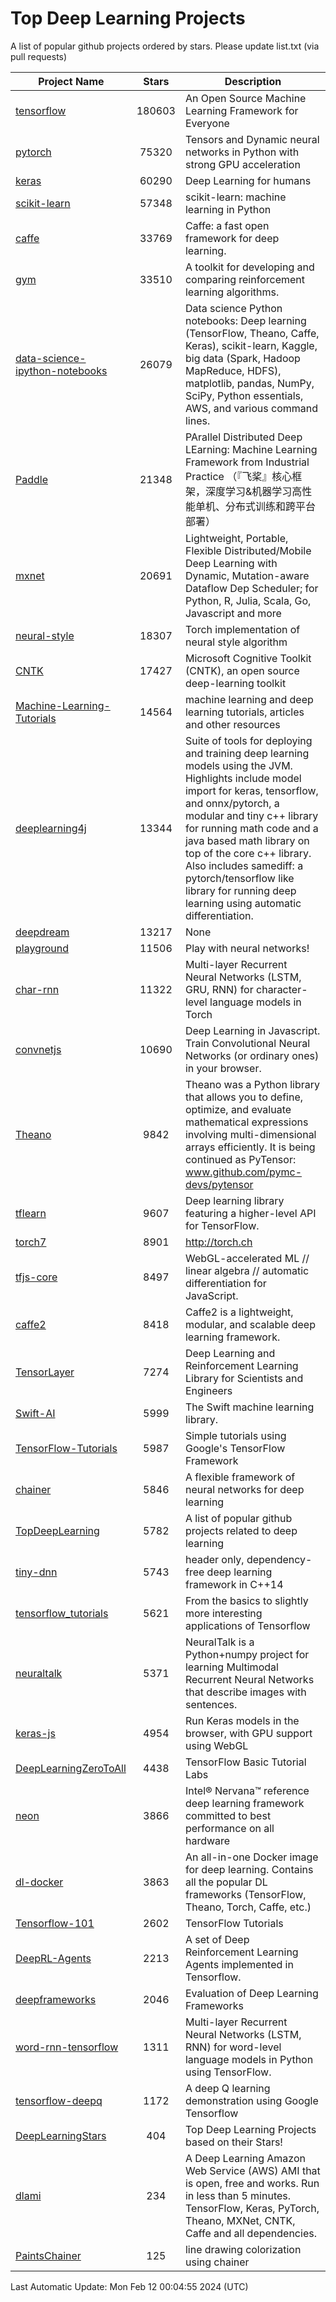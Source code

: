 # Top Deep Learning Projects
A list of popular github projects ordered by stars.
Please update list.txt (via pull requests)

|Project Name| Stars | Description |
| ---------- |:-----:| ----------- |
| [tensorflow](https://github.com/tensorflow/tensorflow) | 180603 | An Open Source Machine Learning Framework for Everyone |
| [pytorch](https://github.com/pytorch/pytorch) | 75320 | Tensors and Dynamic neural networks in Python with strong GPU acceleration |
| [keras](https://github.com/keras-team/keras) | 60290 | Deep Learning for humans |
| [scikit-learn](https://github.com/scikit-learn/scikit-learn) | 57348 | scikit-learn: machine learning in Python |
| [caffe](https://github.com/BVLC/caffe) | 33769 | Caffe: a fast open framework for deep learning. |
| [gym](https://github.com/openai/gym) | 33510 | A toolkit for developing and comparing reinforcement learning algorithms. |
| [data-science-ipython-notebooks](https://github.com/donnemartin/data-science-ipython-notebooks) | 26079 | Data science Python notebooks: Deep learning (TensorFlow, Theano, Caffe, Keras), scikit-learn, Kaggle, big data (Spark, Hadoop MapReduce, HDFS), matplotlib, pandas, NumPy, SciPy, Python essentials, AWS, and various command lines. |
| [Paddle](https://github.com/PaddlePaddle/Paddle) | 21348 | PArallel Distributed Deep LEarning: Machine Learning Framework from Industrial Practice （『飞桨』核心框架，深度学习&机器学习高性能单机、分布式训练和跨平台部署） |
| [mxnet](https://github.com/apache/mxnet) | 20691 | Lightweight, Portable, Flexible Distributed/Mobile Deep Learning with Dynamic, Mutation-aware Dataflow Dep Scheduler; for Python, R, Julia, Scala, Go, Javascript and more |
| [neural-style](https://github.com/jcjohnson/neural-style) | 18307 | Torch implementation of neural style algorithm |
| [CNTK](https://github.com/microsoft/CNTK) | 17427 | Microsoft Cognitive Toolkit (CNTK), an open source deep-learning toolkit |
| [Machine-Learning-Tutorials](https://github.com/ujjwalkarn/Machine-Learning-Tutorials) | 14564 | machine learning and deep learning tutorials, articles and other resources  |
| [deeplearning4j](https://github.com/deeplearning4j/deeplearning4j) | 13344 | Suite of tools for deploying and training deep learning models using the JVM. Highlights include model import for keras, tensorflow, and onnx/pytorch, a modular and tiny c++ library for running math code and a java based math library on top of the core c++ library. Also includes samediff: a pytorch/tensorflow like library for running deep learning using automatic differentiation. |
| [deepdream](https://github.com/google/deepdream) | 13217 | None |
| [playground](https://github.com/tensorflow/playground) | 11506 | Play with neural networks! |
| [char-rnn](https://github.com/karpathy/char-rnn) | 11322 | Multi-layer Recurrent Neural Networks (LSTM, GRU, RNN) for character-level language models in Torch |
| [convnetjs](https://github.com/karpathy/convnetjs) | 10690 | Deep Learning in Javascript. Train Convolutional Neural Networks (or ordinary ones) in your browser. |
| [Theano](https://github.com/Theano/Theano) | 9842 | Theano was a Python library that allows you to define, optimize, and evaluate mathematical expressions involving multi-dimensional arrays efficiently. It is being continued as PyTensor: www.github.com/pymc-devs/pytensor |
| [tflearn](https://github.com/tflearn/tflearn) | 9607 | Deep learning library featuring a higher-level API for TensorFlow. |
| [torch7](https://github.com/torch/torch7) | 8901 | http://torch.ch |
| [tfjs-core](https://github.com/tensorflow/tfjs-core) | 8497 | WebGL-accelerated ML // linear algebra // automatic differentiation for JavaScript. |
| [caffe2](https://github.com/facebookarchive/caffe2) | 8418 | Caffe2 is a lightweight, modular, and scalable deep learning framework. |
| [TensorLayer](https://github.com/tensorlayer/TensorLayer) | 7274 | Deep Learning and Reinforcement Learning Library for Scientists and Engineers  |
| [Swift-AI](https://github.com/Swift-AI/Swift-AI) | 5999 | The Swift machine learning library. |
| [TensorFlow-Tutorials](https://github.com/nlintz/TensorFlow-Tutorials) | 5987 | Simple tutorials using Google's TensorFlow Framework |
| [chainer](https://github.com/chainer/chainer) | 5846 | A flexible framework of neural networks for deep learning |
| [TopDeepLearning](https://github.com/aymericdamien/TopDeepLearning) | 5782 | A list of popular github projects related to deep learning |
| [tiny-dnn](https://github.com/tiny-dnn/tiny-dnn) | 5743 | header only, dependency-free deep learning framework in C++14 |
| [tensorflow_tutorials](https://github.com/pkmital/tensorflow_tutorials) | 5621 | From the basics to slightly more interesting applications of Tensorflow |
| [neuraltalk](https://github.com/karpathy/neuraltalk) | 5371 | NeuralTalk is a Python+numpy project for learning Multimodal Recurrent Neural Networks that describe images with sentences. |
| [keras-js](https://github.com/transcranial/keras-js) | 4954 | Run Keras models in the browser, with GPU support using WebGL |
| [DeepLearningZeroToAll](https://github.com/hunkim/DeepLearningZeroToAll) | 4438 | TensorFlow Basic Tutorial Labs |
| [neon](https://github.com/NervanaSystems/neon) | 3866 | Intel® Nervana™ reference deep learning framework committed to best performance on all hardware |
| [dl-docker](https://github.com/floydhub/dl-docker) | 3863 | An all-in-one Docker image for deep learning. Contains all the popular DL frameworks (TensorFlow, Theano, Torch, Caffe, etc.) |
| [Tensorflow-101](https://github.com/sjchoi86/Tensorflow-101) | 2602 | TensorFlow Tutorials |
| [DeepRL-Agents](https://github.com/awjuliani/DeepRL-Agents) | 2213 | A set of Deep Reinforcement Learning Agents implemented in Tensorflow. |
| [deepframeworks](https://github.com/zer0n/deepframeworks) | 2046 | Evaluation of Deep Learning Frameworks |
| [word-rnn-tensorflow](https://github.com/hunkim/word-rnn-tensorflow) | 1311 | Multi-layer Recurrent Neural Networks (LSTM, RNN) for word-level language models in Python using TensorFlow. |
| [tensorflow-deepq](https://github.com/siemanko/tensorflow-deepq) | 1172 | A deep Q learning demonstration using Google Tensorflow |
| [DeepLearningStars](https://github.com/hunkim/DeepLearningStars) | 404 | Top Deep Learning Projects based on their Stars! |
| [dlami](https://github.com/ritchieng/dlami) | 234 | A Deep Learning Amazon Web Service (AWS) AMI that is open, free and works. Run in less than 5 minutes. TensorFlow, Keras, PyTorch, Theano, MXNet, CNTK, Caffe and all dependencies. |
| [PaintsChainer](https://github.com/taizan/PaintsChainer) | 125 | line drawing colorization using chainer |

Last Automatic Update: Mon Feb 12 00:04:55 2024 (UTC)
